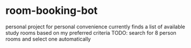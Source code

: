 # room-booking-bot

personal project for personal convenience
currently finds a list of available study rooms based on my  preferred criteria
TODO: search for 8 person rooms and select one automatically
